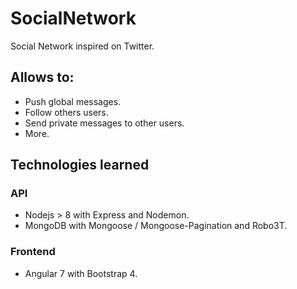 # SocialNetwork
Social Network inspired on Twitter.
 ## Allows to:
  * Push global messages.
  * Follow others users.
  * Send private messages to other users.
  * More.
  
 ## Technologies learned
  ### API
   * Nodejs > 8 with Express and Nodemon.
   * MongoDB with Mongoose / Mongoose-Pagination and Robo3T.
  ### Frontend
   * Angular 7 with Bootstrap 4.
